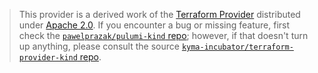 > This provider is a derived work of the [Terraform Provider](https://github.com/kyma-incubator/terraform-provider-kind)
> distributed under [Apache 2.0](https://www.apache.org/licenses/LICENSE-2.0.html). If you encounter a bug or missing feature,
> first check the [`pawelprazak/pulumi-kind` repo](https://github.com/pawelprazak/pulumi-kind/issues); however, if that doesn't turn up anything,
> please consult the source [`kyma-incubator/terraform-provider-kind` repo](https://github.com/kyma-incubator/terraform-provider-kind/issues).